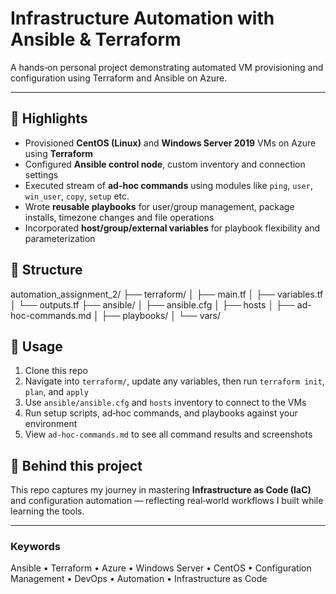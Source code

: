 # Infrastructure Automation with Ansible & Terraform

A hands‑on personal project demonstrating automated VM provisioning and configuration using Terraform and Ansible on Azure.

---

## 🔧 Highlights

- Provisioned **CentOS (Linux)** and **Windows Server 2019** VMs on Azure using **Terraform**
- Configured **Ansible control node**, custom inventory and connection settings
- Executed stream of **ad-hoc commands** using modules like `ping`, `user`, `win_user`, `copy`, `setup` etc.
- Wrote **reusable playbooks** for user/group management, package installs, timezone changes and file operations
- Incorporated **host/group/external variables** for playbook flexibility and parameterization

## 📁 Structure

automation_assignment_2/
├── terraform/
│ ├── main.tf
│ ├── variables.tf
│ └── outputs.tf
├── ansible/
│ ├── ansible.cfg
│ ├── hosts
│ ├── ad-hoc-commands.md
│ ├── playbooks/
│ └── vars/


## 🚀 Usage

1. Clone this repo
2. Navigate into `terraform/`, update any variables, then run `terraform init`, `plan`, and `apply`
3. Use `ansible/ansible.cfg` and `hosts` inventory to connect to the VMs
4. Run setup scripts, ad‑hoc commands, and playbooks against your environment
5. View `ad‑hoc-commands.md` to see all command results and screenshots

## 🎯 Behind this project

This repo captures my journey in mastering **Infrastructure as Code (IaC)** and configuration automation — reflecting real‑world workflows I built while learning the tools.

---

### Keywords
Ansible • Terraform • Azure • Windows Server • CentOS • Configuration Management • DevOps • Automation • Infrastructure as Code
